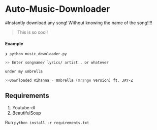 Auto-Music-Downloader
=====================

#Instantly download any song! 
Without knowing the name of the song!!!!
> This is so cool!

#### Example



```❯ python music_downloader.py```


```zsh
>> Enter songname/ lyrics/ artist.. or whatever

under my umbrella 

>>Downloaded Rihanna - Umbrella (Orange Version) ft. JAY-Z
```


## Requirements
1. Youtube-dl
2. BeautifulSoup

Run `python install -r requirements.txt` 
 

